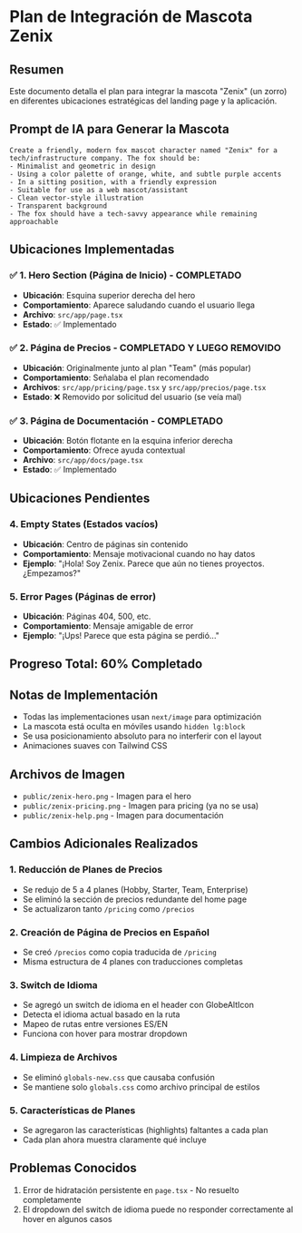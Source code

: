 # Plan de Integración de Mascota Zenix

## Resumen
Este documento detalla el plan para integrar la mascota "Zenix" (un zorro) en diferentes ubicaciones estratégicas del landing page y la aplicación.

## Prompt de IA para Generar la Mascota
```
Create a friendly, modern fox mascot character named "Zenix" for a tech/infrastructure company. The fox should be:
- Minimalist and geometric in design
- Using a color palette of orange, white, and subtle purple accents
- In a sitting position, with a friendly expression
- Suitable for use as a web mascot/assistant
- Clean vector-style illustration
- Transparent background
- The fox should have a tech-savvy appearance while remaining approachable
```

## Ubicaciones Implementadas

### ✅ 1. Hero Section (Página de Inicio) - COMPLETADO
- **Ubicación**: Esquina superior derecha del hero
- **Comportamiento**: Aparece saludando cuando el usuario llega
- **Archivo**: `src/app/page.tsx`
- **Estado**: ✅ Implementado

### ✅ 2. Página de Precios - COMPLETADO Y LUEGO REMOVIDO
- **Ubicación**: Originalmente junto al plan "Team" (más popular)
- **Comportamiento**: Señalaba el plan recomendado
- **Archivos**: `src/app/pricing/page.tsx` y `src/app/precios/page.tsx`
- **Estado**: ❌ Removido por solicitud del usuario (se veía mal)

### ✅ 3. Página de Documentación - COMPLETADO
- **Ubicación**: Botón flotante en la esquina inferior derecha
- **Comportamiento**: Ofrece ayuda contextual
- **Archivo**: `src/app/docs/page.tsx`
- **Estado**: ✅ Implementado

## Ubicaciones Pendientes

### 4. Empty States (Estados vacíos)
- **Ubicación**: Centro de páginas sin contenido
- **Comportamiento**: Mensaje motivacional cuando no hay datos
- **Ejemplo**: "¡Hola! Soy Zenix. Parece que aún no tienes proyectos. ¿Empezamos?"

### 5. Error Pages (Páginas de error)
- **Ubicación**: Páginas 404, 500, etc.
- **Comportamiento**: Mensaje amigable de error
- **Ejemplo**: "¡Ups! Parece que esta página se perdió..."

## Progreso Total: 60% Completado

## Notas de Implementación
- Todas las implementaciones usan `next/image` para optimización
- La mascota está oculta en móviles usando `hidden lg:block`
- Se usa posicionamiento absoluto para no interferir con el layout
- Animaciones suaves con Tailwind CSS

## Archivos de Imagen
- `public/zenix-hero.png` - Imagen para el hero
- `public/zenix-pricing.png` - Imagen para pricing (ya no se usa)
- `public/zenix-help.png` - Imagen para documentación

## Cambios Adicionales Realizados

### 1. Reducción de Planes de Precios
- Se redujo de 5 a 4 planes (Hobby, Starter, Team, Enterprise)
- Se eliminó la sección de precios redundante del home page
- Se actualizaron tanto `/pricing` como `/precios`

### 2. Creación de Página de Precios en Español
- Se creó `/precios` como copia traducida de `/pricing`
- Misma estructura de 4 planes con traducciones completas

### 3. Switch de Idioma
- Se agregó un switch de idioma en el header con GlobeAltIcon
- Detecta el idioma actual basado en la ruta
- Mapeo de rutas entre versiones ES/EN
- Funciona con hover para mostrar dropdown

### 4. Limpieza de Archivos
- Se eliminó `globals-new.css` que causaba confusión
- Se mantiene solo `globals.css` como archivo principal de estilos

### 5. Características de Planes
- Se agregaron las características (highlights) faltantes a cada plan
- Cada plan ahora muestra claramente qué incluye

## Problemas Conocidos
1. Error de hidratación persistente en `page.tsx` - No resuelto completamente
2. El dropdown del switch de idioma puede no responder correctamente al hover en algunos casos